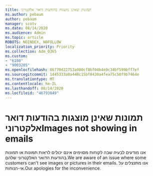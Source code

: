 ```yaml
---
title: תמונות שאינן מוצגות בהודעות דואר אלקטרוני
ms.author: pebaum
author: pebaum
manager: scotv
ms.date: 08/14/2020
ms.audience: Admin
ms.topic: article
ROBOTS: NOINDEX, NOFOLLOW
localization_priority: Priority
ms.collection: Adm_O365
ms.custom:
- "6180"
- "9003285"
ms.openlocfilehash: 86770d22753a980cf8bf04b4e9c34bf599bff7ef
ms.sourcegitcommit: 1d45333a0a448c15bf8430a4fea75c50f9b7464e
ms.translationtype: MT
ms.contentlocale: he-IL
ms.lasthandoff: 08/14/2020
ms.locfileid: "46793849"
---
```

# <a name="images-not-showing-in-emails"></a><span data-ttu-id="53f3a-102">תמונות שאינן מוצגות בהודעות דואר אלקטרוני</span><span class="sxs-lookup"><span data-stu-id="53f3a-102">Images not showing in emails</span></span>

<span data-ttu-id="53f3a-103">אנו מודעים לבעיה שבה לקוחות מסוימים אינם יכולים לראות תמונות או תמונות בהודעות הדואר האלקטרוני שלהם.</span><span class="sxs-lookup"><span data-stu-id="53f3a-103">We are aware of an issue where some customers can't see images or pictures in their emails.</span></span> <span data-ttu-id="53f3a-104">אנו מתנצלים על אי-הנוחות.</span><span class="sxs-lookup"><span data-stu-id="53f3a-104">Our apologies for the inconvenience.</span></span>